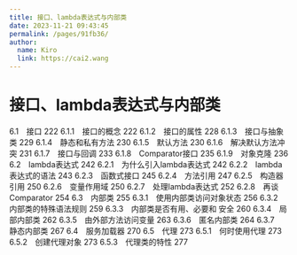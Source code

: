 ```yaml
---
title: 接口、lambda表达式与内部类
date: 2023-11-21 09:43:45
permalink: /pages/91fb36/
author: 
  name: Kiro
  link: https://cai2.wang
---
```

# 接口、lambda表达式与内部类

6.1　接口 222
6.1.1　接口的概念 222
6.1.2　接口的属性 228
6.1.3　接口与抽象类 229
6.1.4　静态和私有方法 230
6.1.5　默认方法 230
6.1.6　解决默认方法冲突 231
6.1.7　接口与回调 233
6.1.8　Comparator接口 235
6.1.9　对象克隆 236
6.2　lambda表达式 242
6.2.1　为什么引入lambda表达式 242
6.2.2　lambda表达式的语法 243
6.2.3　函数式接口 245
6.2.4　方法引用 247
6.2.5　构造器引用 250
6.2.6　变量作用域 250
6.2.7　处理lambda表达式 252
6.2.8　再谈Comparator 254
6.3　内部类 255
6.3.1　使用内部类访问对象状态 256
6.3.2　内部类的特殊语法规则 259
6.3.3　内部类是否有用、必要和
安全 260
6.3.4　局部内部类 262
6.3.5　由外部方法访问变量 263
6.3.6　匿名内部类 264
6.3.7　静态内部类 267
6.4　服务加载器 270
6.5　代理 273
6.5.1　何时使用代理 273
6.5.2　创建代理对象 273
6.5.3　代理类的特性 277